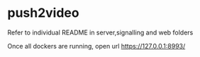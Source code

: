 # push2video

Refer to individual README in server,signalling and web folders

Once all dockers are running, open url https://127.0.0.1:8993/



